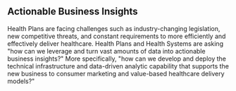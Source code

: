 ## Actionable Business Insights

Health Plans are facing challenges such as industry-changing legislation, new competitive threats, and constant requirements to more efficiently and effectively deliver healthcare. Health Plans and Health Systems are asking "how can we leverage and turn vast amounts of data into actionable business insights?"  More specifically, "how can we develop and deploy the technical infrastructure and data-driven analytic capability that supports the new business to consumer marketing and value-based healthcare delivery models?"